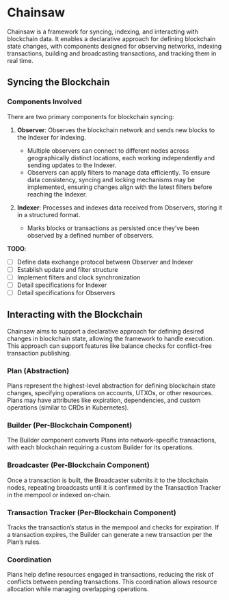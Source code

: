 # Chainsaw

Chainsaw is a framework for syncing, indexing, and interacting with blockchain data. It enables a declarative approach for defining blockchain state changes, with components designed for observing networks, indexing transactions, building and broadcasting transactions, and tracking them in real time.

## Syncing the Blockchain

### Components Involved
There are two primary components for blockchain syncing:

1. **Observer**: Observes the blockchain network and sends new blocks to the Indexer for indexing.
   - Multiple observers can connect to different nodes across geographically distinct locations, each working independently and sending updates to the Indexer.
   - Observers can apply filters to manage data efficiently. To ensure data consistency, syncing and locking mechanisms may be implemented, ensuring changes align with the latest filters before reaching the Indexer.

2. **Indexer**: Processes and indexes data received from Observers, storing it in a structured format.
   - Marks blocks or transactions as persisted once they’ve been observed by a defined number of observers.

**TODO**:
   - [ ] Define data exchange protocol between Observer and Indexer
   - [ ] Establish update and filter structure
   - [ ] Implement filters and clock synchronization
   - [ ] Detail specifications for Indexer
   - [ ] Detail specifications for Observers

## Interacting with the Blockchain

Chainsaw aims to support a declarative approach for defining desired changes in blockchain state, allowing the framework to handle execution. This approach can support features like balance checks for conflict-free transaction publishing.

### Plan (Abstraction)
Plans represent the highest-level abstraction for defining blockchain state changes, specifying operations on accounts, UTXOs, or other resources. Plans may have attributes like expiration, dependencies, and custom operations (similar to CRDs in Kubernetes). 

### Builder (Per-Blockchain Component)
The Builder component converts Plans into network-specific transactions, with each blockchain requiring a custom Builder for its operations.

### Broadcaster (Per-Blockchain Component)
Once a transaction is built, the Broadcaster submits it to the blockchain nodes, repeating broadcasts until it is confirmed by the Transaction Tracker in the mempool or indexed on-chain.

### Transaction Tracker (Per-Blockchain Component)
Tracks the transaction’s status in the mempool and checks for expiration. If a transaction expires, the Builder can generate a new transaction per the Plan’s rules.

### Coordination
Plans help define resources engaged in transactions, reducing the risk of conflicts between pending transactions. This coordination allows resource allocation while managing overlapping operations.
